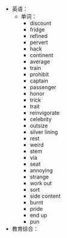 - 英语：
	- 单词：
		- discount
		- fridge
		- refined
		- pervert
		- hack
		- continent
		- average
		- train
		- prohibit
		- captain
		- passenger
		- honor
		- trick
		- trait
		- reinvigorate
		- celebrity
		- outsize
		- silver lining
		- rest
		- weird
		- stem
		- via
		- seat
		- annoying
		- strange
		- work out
		- sort
		- side content
		- burnt
		- pride
		- end up
		- pun
- 教育综合：